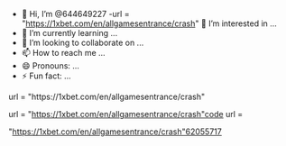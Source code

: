 - 👋 Hi, I’m @644649227
-url = "https://1xbet.com/en/allgamesentrance/crash" 👀 I’m interested in ...
- 🌱 I’m currently learning ...
- 💞️ I’m looking to collaborate on ...
- 📫 How to reach me ...
- 😄 Pronouns: ...
- ⚡ Fun fact: ...

<!---
644649227/644649227 is a ✨ special ✨ repository because its `README.md` (this file) appears on your GitHub profile.
You can click the Preview link to take a look at your changes.
--->url = "https://1xbet.com/en/allgamesentrance/crash"
url = "https://1xbet.com/en/allgamesentrance/crash"code 
url = 

"https://1xbet.com/en/allgamesentrance/crash"62055717
